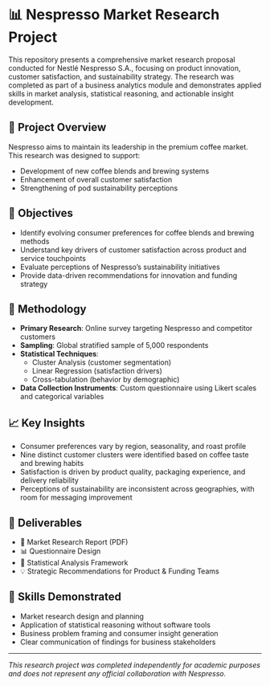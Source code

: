 # 📊 Nespresso Market Research Project

This repository presents a comprehensive market research proposal conducted for Nestlé Nespresso S.A., focusing on product innovation, customer satisfaction, and sustainability strategy. The research was completed as part of a business analytics module and demonstrates applied skills in market analysis, statistical reasoning, and actionable insight development.

## 📌 Project Overview

Nespresso aims to maintain its leadership in the premium coffee market. This research was designed to support:
- Development of new coffee blends and brewing systems
- Enhancement of overall customer satisfaction
- Strengthening of pod sustainability perceptions

## 🎯 Objectives

- Identify evolving consumer preferences for coffee blends and brewing methods
- Understand key drivers of customer satisfaction across product and service touchpoints
- Evaluate perceptions of Nespresso’s sustainability initiatives
- Provide data-driven recommendations for innovation and funding strategy

## 🧪 Methodology

- **Primary Research**: Online survey targeting Nespresso and competitor customers  
- **Sampling**: Global stratified sample of 5,000 respondents  
- **Statistical Techniques**:
  - Cluster Analysis (customer segmentation)
  - Linear Regression (satisfaction drivers)
  - Cross-tabulation (behavior by demographic)
- **Data Collection Instruments**: Custom questionnaire using Likert scales and categorical variables

## 📈 Key Insights

- Consumer preferences vary by region, seasonality, and roast profile
- Nine distinct customer clusters were identified based on coffee taste and brewing habits
- Satisfaction is driven by product quality, packaging experience, and delivery reliability
- Perceptions of sustainability are inconsistent across geographies, with room for messaging improvement

## 📌 Deliverables

- 📄 Market Research Report (PDF)
- 📊 Questionnaire Design
- 🧠 Statistical Analysis Framework
- 💡 Strategic Recommendations for Product & Funding Teams

## 💼 Skills Demonstrated

- Market research design and planning  
- Application of statistical reasoning without software tools  
- Business problem framing and consumer insight generation  
- Clear communication of findings for business stakeholders

---

*This research project was completed independently for academic purposes and does not represent any official collaboration with Nespresso.*
